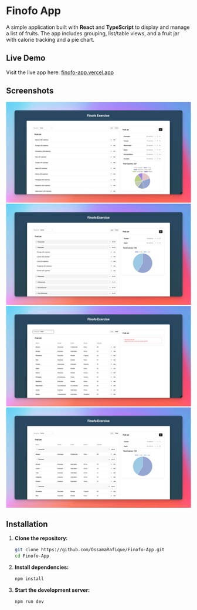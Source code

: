 # Finofo App

A simple application built with **React** and **TypeScript** to display and manage a list of fruits. The app includes grouping, list/table views, and a fruit jar with calorie tracking and a pie chart.

## Live Demo

Visit the live app here: [finofo-app.vercel.app](https://finofo-app.vercel.app)

## Screenshots

![Home - List View](https://github.com/OssamaRafique/Finofo-App/raw/main/public/screenshot-1.png)
![Grouped View - Collapsible Sections](https://github.com/OssamaRafique/Finofo-App/raw/main/public/screenshot-2.png)
![Table View - Grouped](https://github.com/OssamaRafique/Finofo-App/raw/main/public/screenshot-3.png)
![Fruit Jar - Pie Chart](https://github.com/OssamaRafique/Finofo-App/raw/main/public/screenshot-4.png)

## Installation

1. **Clone the repository:**
   ```bash
   git clone https://github.com/OssamaRafique/Finofo-App.git
   cd Finofo-App
   ```
2. **Install dependencies:**
   ```bash
   npm install
   ```
3. **Start the development server:**
   ```bash
   npm run dev
   ```
